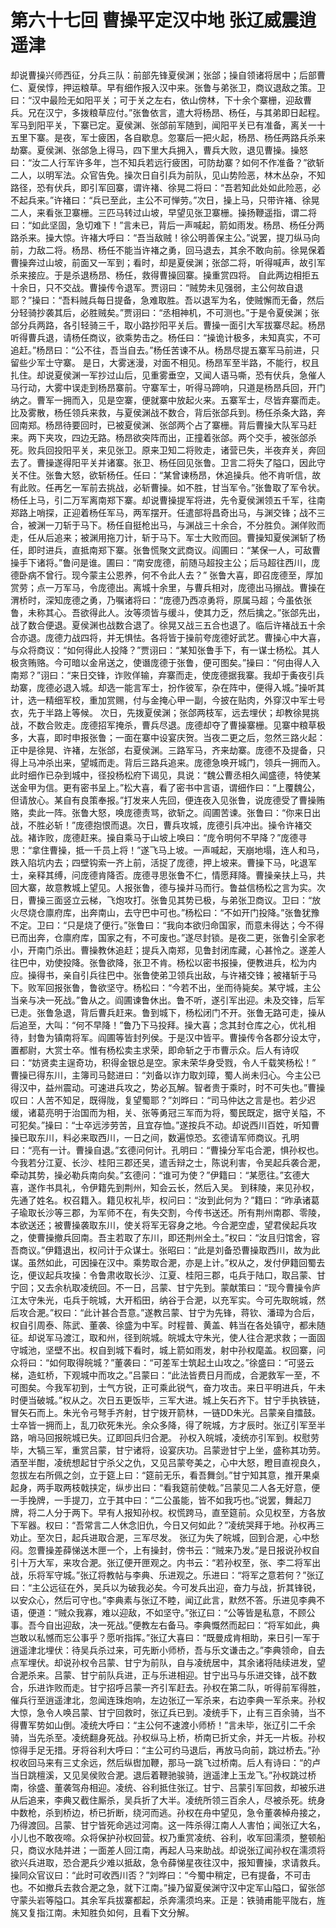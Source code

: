 # 第六十七回 曹操平定汉中地 张辽威震逍遥津



却说曹操兴师西征，分兵三队：前部先锋夏侯渊；张郃；操自领诸将居中；后部曹仁、夏侯惇，押运粮草。早有细作报入汉中来。张鲁与弟张卫，商议退敌之策。卫曰：“汉中最险无如阳平关；可于关之左右，依山傍林，下十余个寨栅，迎敌曹兵。兄在汉宁，多拨粮草应付。”张鲁依言，遣大将杨昂、杨任，与其弟即日起程。军马到阳平关，下寨已定。夏侯渊、张郃前军随到，闻阳平关已有准备，离关一十五里下寨。是夜，军士疲困，各自歇息。忽寨后一把火起，杨昂、杨任两路兵杀来劫寨。夏侯渊、张郃急上得马，四下里大兵拥入，曹兵大败，退见曹操。操怒曰：“汝二人行军许多年，岂不知兵若远行疲困，可防劫寨？如何不作准备？”欲斩二人，以明军法。众官告免。操次日自引兵为前队，见山势险恶，林木丛杂，不知路径，恐有伏兵，即引军回寨，谓许褚、徐晃二将曰：“吾若知此处如此险恶，必不起兵来。”许褚曰：“兵已至此，主公不可惮劳。”次日，操上马，只带许褚、徐晃二人，来看张卫寨栅。三匹马转过山坡，早望见张卫寨栅。操扬鞭遥指，谓二将曰：“如此坚固，急切难下！”言未已，背后一声喊起，箭如雨发。杨昂、杨任分两路杀来。操大惊。许褚大呼曰：“吾当敌贼！徐公明善保主公。”说罢，提刀纵马向前，力敌二将。杨昂、杨任不能当许褚之勇，回马退去，其余不敢向前。徐晃保着曹操奔过山坡，前面又一军到；看时，却是夏侯渊；张郃二将，听得喊声，故引军杀来接应。于是杀退杨昂、杨任，救得曹操回寨。操重赏四将。
自此两边相拒五十余日，只不交战。曹操传令退军。贾诩曰：“贼势未见强弱，主公何故自退耶？”操曰：“吾料贼兵每日提备，急难取胜。吾以退军为名，使贼懈而无备，然后分轻骑抄袭其后，必胜贼矣。”贾诩曰：“丞相神机，不可测也。”于是令夏侯渊；张郃分兵两路，各引轻骑三千，取小路抄阳平关后。曹操一面引大军拔寨尽起。杨昂听得曹兵退，请杨任商议，欲乘势击之。杨任曰：“操诡计极多，未知真实，不可追赶。”杨昂曰：“公不往，吾当自去。”杨任苦谏不从。杨昂尽提五寨军马前进，只留些少军士守寨。
是日，大雾迷漫，对面不相见。杨昂军至半路，不能行，权且扎住。却说夏侯渊一军抄过山后，见重雾垂空，又闻人语马嘶，恐有伏兵，急催人马行动，大雾中误走到杨昂寨前。守寨军士，听得马蹄响，只道是杨昂兵回，开门纳之。曹军一拥而入，见是空寨，便就寨中放起火来。五寨军士，尽皆弃寨而走。比及雾散，杨任领兵来救，与夏侯渊战不数合，背后张郃兵到。杨任杀条大路，奔回南郑。杨昂待要回时，已被夏侯渊、张郃两个占了寨栅。背后曹操大队军马赶来。两下夹攻，四边无路。杨昂欲突阵而出，正撞着张郃。两个交手，被张郃杀死。败兵回投阳平关，来见张卫。原来卫知二将败走，诸营已失，半夜弃关，奔回去了。曹操遂得阳平关并诸寨。张卫、杨任回见张鲁。卫言二将失了隘口，因此守关不住。张鲁大怒，欲斩杨任。任曰：“某曾谏杨昂，休追操兵。他不肯听信，故有此败。任再乞一军前去挑战，必斩曹操。如不胜，甘当军令。”张鲁取了军令状。杨任上马，引二万军离南郑下寨。却说曹操提军将进，先令夏侯渊领五千军，往南郑路上哨探，正迎着杨任军马，两军摆开。任遣部将昌奇出马，与渊交锋；战不三合，被渊一刀斩于马下。杨任自挺枪出马，与渊战三十余合，不分胜负。渊佯败而走，任从后追来；被渊用拖刀计，斩于马下。军士大败而回。曹操知夏侯渊斩了杨任，即时进兵，直抵南郑下寨。张鲁慌聚文武商议。阎圃曰：“某保一人，可敌曹操手下诸将。”鲁问是谁。圃曰：“南安庞德，前随马超投主公；后马超往西川，庞德卧病不曾行。现今蒙主公恩养，何不令此人去？”
张鲁大喜，即召庞德至，厚加赏劳；点一万军马，令庞德出。离城十余里，与曹兵相对，庞德出马搦战。曹操在渭桥时，深知庞德之勇，乃嘱诸将曰：“庞德乃西凉勇将，原属马超；今虽依张鲁，未称其心。吾欲得此人。汝等须皆与缓斗，使其力乏，然后擒之。”张郃先出，战了数合便退。夏侯渊也战数合退了。徐晃又战三五合也退了。临后许褚战五十余合亦退。庞德力战四将，并无惧怯。各将皆于操前夸庞德好武艺。曹操心中大喜，与众将商议：“如何得此人投降？”贾诩曰：“某知张鲁手下，有一谋士杨松。其人极贪贿赂。今可暗以金帛送之，使谮庞德于张鲁，便可图矣。”操曰：“何由得人入南郑？”诩曰：“来日交锋，诈败佯输，弃寨而走，使庞德据我寨。我却于夤夜引兵劫寨，庞德必退入城。却选一能言军士，扮作彼军，杂在阵中，便得入城。”操听其计，选一精细军校，重加赏赐，付与金掩心甲一副，今披在贴肉，外穿汉中军士号衣，先于半路上等候。
次日，先拨夏侯渊；张郃两枝军，远去埋伏；却教徐晃挑战，不数合败走。庞德招军掩杀，曹兵尽退。庞德却夺了曹操寨栅。见寨中粮草极多，大喜，即时申报张鲁；一面在寨中设宴庆贺。当夜二更之后，忽然三路火起：正中是徐晃、许褚，左张郃，右夏侯渊。三路军马，齐来劫寨。庞德不及提备，只得上马冲杀出来，望城而走。背后三路兵追来。庞德急唤开城门，领兵一拥而入。
此时细作已杂到城中，径投杨松府下谒见，具说：“魏公曹丞相久闻盛德，特使某送金甲为信。更有密书呈上。”松大喜，看了密书中言语，谓细作曰：“上覆魏公，但请放心。某自有良策奉报。”打发来人先回，便连夜入见张鲁，说庞德受了曹操贿赂，卖此一阵。张鲁大怒，唤庞德责骂，欲斩之。阎圃苦谏。张鲁曰：“你来日出战，不胜必斩！”庞德抱恨而退。次日，曹兵攻城，庞德引兵冲出。操令许褚交战。褚诈败，庞德赶来。操自乘马于山坡上唤曰：“庞令明何不早降？”庞德寻思：“拿住曹操，抵一千员上将！”遂飞马上坡。一声喊起，天崩地塌，连人和马，跌入陷坑内去；四壁钩索一齐上前，活捉了庞德，押上坡来。曹操下马，叱退军士，亲释其缚，问庞德肯降否。庞德寻思张鲁不仁，情愿拜降。曹操亲扶上马，共回大寨，故意教城上望见。人报张鲁，德与操并马而行。鲁益信杨松之言为实。次日，曹操三面竖立云梯，飞炮攻打。张鲁见其势已极，与弟张卫商议。卫曰：“放火尽烧仓廪府库，出奔南山，去守巴中可也。”杨松曰：“不如开门投降。”张鲁犹豫不定。卫曰：“只是烧了便行。”张鲁曰：“我向本欲归命国家，而意未得达；今不得已而出奔，仓廪府库，国家之有，不可废也。”遂尽封锁。是夜二更，张鲁引全家老小，开南门杀出。曹操教休追赶；提兵入南郑，见鲁封闭库藏，心甚怜之。遂差人往巴中，劝使投降。张鲁欲降，张卫不肯。杨松以密书报操，便教进兵，松为内应。操得书，亲自引兵往巴中。张鲁使弟卫领兵出敌，与许褚交锋；被褚斩于马下。败军回报张鲁，鲁欲坚守。杨松曰：“今若不出，坐而待毙矣。某守城，主公当亲与决一死战。”鲁从之。阎圃谏鲁休出。鲁不听，遂引军出迎。未及交锋，后军已走。张鲁急退，背后曹兵赶来。鲁到城下，杨松闭门不开。张鲁无路可走，操从后追至，大叫：“何不早降！”鲁乃下马投拜。操大喜；念其封仓库之心，优礼相待，封鲁为镇南将军。阎圃等皆封列侯。于是汉中皆平。曹操传令各郡分设太守，置都尉，大赏士卒。惟有杨松卖主求荣，即命斩之于市曹示众。后人有诗叹曰：“妨贤卖主逞奇功，积得金银总是空。家未荣华身受戮，令人千载笑杨松！”
曹操已得东川，主簿司马懿进曰：“刘备以诈力取刘璋，蜀人尚未归心。今主公已得汉中，益州震动。可速进兵攻之，势必瓦解。智者贵于乘时，时不可失也。”曹操叹曰：人苦不知足，既得陇，复望蜀耶？”刘晔曰：“司马仲达之言是也。若少迟缓，诸葛亮明于治国而为相，关、张等勇冠三军而为将，蜀民既定，据守关隘，不可犯矣。”操曰：“士卒远涉劳苦，且宜存恤。”遂按兵不动。却说西川百姓，听知曹操已取东川，料必来取西川，一日之间，数遍惊恐。玄德请军师商议。孔明曰：“亮有一计。曹操自退。”玄德问何计。孔明曰：“曹操分军屯合淝，惧孙权也。今我若分江夏、长沙、桂阳三郡还吴，遣舌辩之士，陈说利害，令吴起兵袭合淝，牵动其势，操必勒兵南向矣。”玄德问：“谁可为使？”伊籍曰：“某愿往。”玄德大喜，遂作书具礼，令伊籍先到荆州，知会云长，然后入吴。
到秣陵，来见孙权，先通了姓名。权召籍入。籍见权礼毕，权问曰：“汝到此何为？”籍曰：“昨承诸葛子瑜取长沙等三郡，为军师不在，有失交割，今传书送还。所有荆州南郡、零陵，本欲送还；被曹操袭取东川，使关将军无容身之地。今合淝空虚，望君侯起兵攻之，使曹操撤兵回南。吾主若取了东川，即还荆州全土。”权曰：“汝且归馆舍，容吾商议。”伊籍退出，权问计于众谋士。张昭曰：“此是刘备恐曹操取西川，故为此谋。虽然如此，可因操在汉中。乘势取合淝，亦是上计。”权从之，发付伊籍回蜀去讫，便议起兵攻操：令鲁肃收取长沙、江夏、桂阳三郡，屯兵于陆口，取吕蒙、甘宁回；又去余杭取凌统回。不一日，吕蒙、甘宁先到。蒙献策曰：“现今曹操令庐江太守朱光，屯兵于皖城，大开稻田，纳谷于合淝，以充军实。今可先取皖城，然后攻合淝。”权曰：“此计甚合吾意。”遂教吕蒙、甘宁为先锋，蒋钦、潘璋为合后，权自引周泰、陈武、董袭、徐盛为中军。时程普、黄盖、韩当在各处镇守，都未随征。却说军马渡江，取和州，径到皖城。皖城太守朱光，使人往合淝求救；一面固守城池，坚壁不出。权自到城下看时，城上箭如雨发，射中孙权麾盖。权回寨，问众将曰：“如何取得皖城？”董袭曰：“可差军士筑起土山攻之。”徐盛曰：“可竖云梯，造虹桥，下观城中而攻之。”吕蒙曰：“此法皆费日月而成，合淝救军一至，不可图矣。今我军初到，士气方锐，正可乘此锐气，奋力攻击。来日平明进兵，午未时便当破城。”权从之。次日五更饭毕，三军大进。城上矢石齐下。甘宁手执铁链，冒矢石而上。朱光令弓弩手齐射，甘宁拨开箭林，一链DD朱光。吕蒙亲自擂鼓。士卒皆一拥而上，乱刀砍死朱光。余众多降，得了皖城，方才辰时。张辽引军至半路，哨马回报皖城已失。辽即回兵归合淝。
孙权入皖城，凌统亦引军到。权慰劳毕，大犒三军，重赏吕蒙，甘宁诸将，设宴庆功。吕蒙逊甘宁上坐，盛称其功劳。酒至半酣，凌统想起甘宁杀父之仇，又见吕蒙夸美之，心中大怒，瞪目直视良久，忽拔左右所佩之剑，立于筵上曰：“筵前无乐，看吾舞剑。”甘宁知其意，推开果桌起身，两手取两枝戟挟定，纵步出曰：“看我筵前使戟。”吕蒙见二人各无好意，便一手挽牌，一手提刀，立于其中曰：“二公虽能，皆不如我巧也。”说罢，舞起刀牌，将二人分于两下。早有人报知孙权。权慌跨马，直至筵前。众见权至，方各放下军器。权曰：“吾常言二人休念旧仇，今日又何如此？”凌统哭拜于地。孙权再三劝止。至次日，起兵进取合淝，三军尽发。
张辽为失了皖城，回到合淝，心中愁闷。忽曹操差薛悌送木匣一个，上有操封，傍书云：“贼来乃发。”是日报说孙权自引十万大军，来攻合淝。张辽便开匣观之。内书云：“若孙权至，张、李二将军出战，乐将军守城。”张辽将教帖与李典、乐进观之。乐进曰：“将军之意若何？”张辽曰：“主公远征在外，吴兵以为破我必矣。今可发兵出迎，奋力与战，折其锋锐，以安众心，然后可守也。”李典素与张辽不睦，闻辽此言，默然不答。乐进见李典不语，便道：“贼众我寡，难以迎敌，不如坚守。”张辽曰：“公等皆是私意，不顾公事。吾今自出迎敌，决一死战。”便教左右备马。李典慨然而起曰：“将军如此，典岂敢以私憾而忘公事乎？愿听指挥。”张辽大喜曰：“既曼成肯相助，来日引一军于逍遥津北埋伏：待吴兵杀过来，可先断小师桥，吾与乐文谦击之。”李典领命，自去点军埋伏。却说孙权令吕蒙、甘宁为前队，自与凌统居中，其余诸将陆续进发，望合淝杀来。吕蒙、甘宁前队兵进，正与乐进相迎。甘宁出马与乐进交锋，战不数合，乐进诈败而走。甘宁招呼吕蒙一齐引军赶去。孙权在第二队，听得前军得胜，催兵行至逍遥津北，忽闻连珠炮响，左边张辽一军杀来，右边李典一军杀来。孙权大惊，急令人唤吕蒙、甘宁回救时，张辽兵已到。凌统手下，止有三百余骑，当不得曹军势如山倒。凌统大呼曰：“主公何不速渡小师桥！”言未毕，张辽引二千余骑，当先杀至。凌统翻身死战。孙权纵马上桥，桥南已折丈余，并无一片板。孙权惊得手足无措。牙将谷利大呼曰：“主公可约马退后，再放马向前，跳过桥去。”孙权收回马来有三丈余远，然后纵辔加鞭，那马一跳飞过桥南。后人有诗曰：“的卢当日跳檀溪，又见吴侯败合淝。退后着鞭驰骏骑，逍遥津上玉龙飞。”孙权跳过桥南，徐盛、董袭驾舟相迎。凌统、谷利抵住张辽。甘宁、吕蒙引军回救，却被乐进从后追来，李典又截住厮杀，吴兵折了大半。凌统所领三百余人，尽被杀死。统身中数枪，杀到桥边，桥已折断，绕河而逃。孙权在舟中望见，急令董袭棹舟接之，乃得渡回。吕蒙、甘宁皆死命逃过河南。这一阵杀得江南人人害怕；闻张辽大名，小儿也不敢夜啼。众将保护孙权回营。权乃重赏凌统、谷利，收军回濡须，整顿船只，商议水陆并进；一面差人回江南，再起人马来助战。却说张辽闻孙权在濡须将欲兴兵进取，恐合淝兵少难以抵敌，急令薛悌星夜往汉中，报知曹操，求请救兵。操同众官议曰：“此时可收西川否？”刘晔曰：“今蜀中稍定，已有提备，不可击也。不如撤兵去救合淝之急，就下江南。”操乃留夏侯渊守汉中定军山隘口，留张郃守蒙头岩等隘口。其余军兵拔寨都起，杀奔濡须坞来。正是：铁骑甫能平陇右，旌旄又复指江南。未知胜负如何，且看下文分解。

